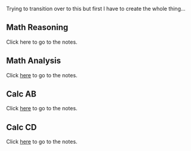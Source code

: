 Trying to transition over to this but first I have to create the whole thing...

## Math Reasoning
Click here to go to the notes.

## Math Analysis
Click [here](https://turksmathstuff.github.io/mathanalysis.html) to go to the notes.

## Calc AB
Click [here](https://turksmathstuff.github.io/calcab.html) to go to the notes.

## Calc CD
Click [here](https://turksmathstuff.github.io/calccd.html) to go to the notes.
